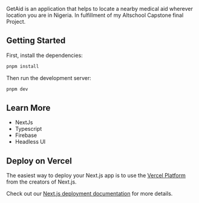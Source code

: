 GetAid is an application that helps to locate a nearby medical aid wherever location you are in Nigeria.
In fulfillment of my Altschool Capstone final Project.

## Getting Started

First, install the dependencies:

```bash
pnpm install
```

Then run the development server:

```bash
pnpm dev
```

## Learn More

- NextJs
- Typescript
- Firebase
- Headless UI


## Deploy on Vercel

The easiest way to deploy your Next.js app is to use the [Vercel Platform](https://vercel.com/new?utm_medium=default-template&filter=next.js&utm_source=create-next-app&utm_campaign=create-next-app-readme) from the creators of Next.js.

Check out our [Next.js deployment documentation](https://nextjs.org/docs/deployment) for more details.
